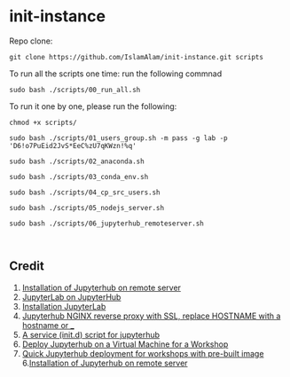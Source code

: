 # init-instance

Repo clone:

  `git clone https://github.com/IslamAlam/init-instance.git scripts`
  
  To run all the scripts one time: run the following commnad
  
  `sudo bash ./scripts/00_run_all.sh`


To run it one by one, please run the following:

  `chmod +x scripts/`

  `sudo bash ./scripts/01_users_group.sh -m pass -g lab -p 'D6!o7PuEid2JvS*EeC%zU7qKWzn!%q'`

  `sudo bash ./scripts/02_anaconda.sh`
  
  `sudo bash ./scripts/03_conda_env.sh`
  
  `sudo bash ./scripts/04_cp_src_users.sh`
  
  `sudo bash ./scripts/05_nodejs_server.sh`
  
  `sudo bash ./scripts/06_jupyterhub_remoteserver.sh`
  
  ` `
  
  ## Credit
  1. [Installation of Jupyterhub on remote server](https://github.com/jupyterhub/jupyterhub/wiki/Installation-of-Jupyterhub-on-remote-server)
  2. [JupyterLab on JupyterHub](https://jupyterlab.readthedocs.io/en/stable/user/jupyterhub.html#jupyterlab-on-jupyterhub)
  3. [Installation JupyterLab](https://jupyterlab.readthedocs.io/en/stable/getting_started/installation.html)
  2. [ Jupyterhub NGINX reverse proxy with SSL, replace HOSTNAME with a hostname or _ ](https://gist.github.com/zonca/08c413a37401bdc9d2a7f65a7af44462)
  3. [ A service (init.d) script for jupyterhub ](https://gist.github.com/zonca/aaeaf3c4e7339127b482d759866e5f39)
  4. [Deploy Jupyterhub on a Virtual Machine for a Workshop](https://zonca.github.io/2016/04/jupyterhub-sdsc-cloud.html)
  5. [Quick Jupyterhub deployment for workshops with pre-built image](https://zonca.github.io/2016/04/jupyterhub-image-sdsc-cloud.html)
  6.[Installation of Jupyterhub on remote server](https://github.com/jupyterhub/jupyterhub/wiki/Installation-of-Jupyterhub-on-remote-server)
  
